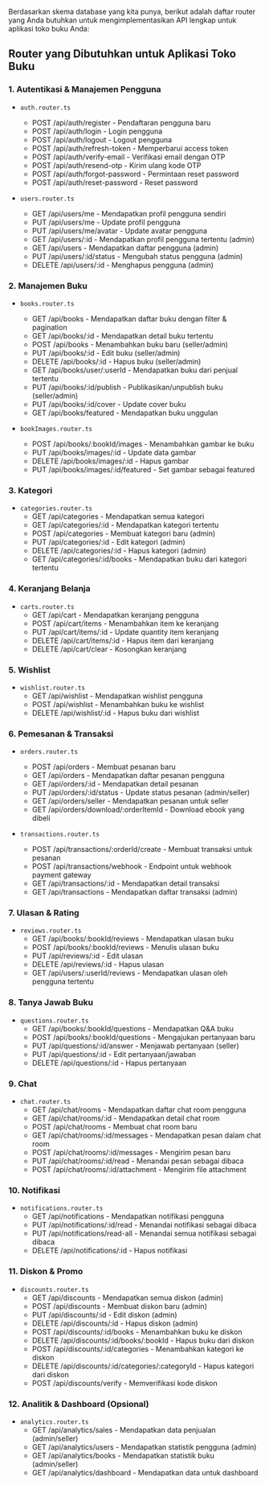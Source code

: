 Berdasarkan skema database yang kita punya, berikut adalah daftar router yang Anda butuhkan untuk mengimplementasikan API lengkap untuk aplikasi toko buku Anda:

## Router yang Dibutuhkan untuk Aplikasi Toko Buku

### 1. Autentikasi & Manajemen Pengguna
- `auth.router.ts`
  - POST /api/auth/register - Pendaftaran pengguna baru
  - POST /api/auth/login - Login pengguna
  - POST /api/auth/logout - Logout pengguna
  - POST /api/auth/refresh-token - Memperbarui access token
  - POST /api/auth/verify-email - Verifikasi email dengan OTP
  - POST /api/auth/resend-otp - Kirim ulang kode OTP
  - POST /api/auth/forgot-password - Permintaan reset password
  - POST /api/auth/reset-password - Reset password

- `users.router.ts`
  - GET /api/users/me - Mendapatkan profil pengguna sendiri
  - PUT /api/users/me - Update profil pengguna
  - PUT /api/users/me/avatar - Update avatar pengguna
  - GET /api/users/:id - Mendapatkan profil pengguna tertentu (admin)
  - GET /api/users - Mendapatkan daftar pengguna (admin)
  - PUT /api/users/:id/status - Mengubah status pengguna (admin)
  - DELETE /api/users/:id - Menghapus pengguna (admin)

### 2. Manajemen Buku
- `books.router.ts`
  - GET /api/books - Mendapatkan daftar buku dengan filter & pagination
  - GET /api/books/:id - Mendapatkan detail buku tertentu
  - POST /api/books - Menambahkan buku baru (seller/admin)
  - PUT /api/books/:id - Edit buku (seller/admin)
  - DELETE /api/books/:id - Hapus buku (seller/admin)
  - GET /api/books/user/:userId - Mendapatkan buku dari penjual tertentu
  - PUT /api/books/:id/publish - Publikasikan/unpublish buku (seller/admin)
  - PUT /api/books/:id/cover - Update cover buku
  - GET /api/books/featured - Mendapatkan buku unggulan

- `bookImages.router.ts`
  - POST /api/books/:bookId/images - Menambahkan gambar ke buku
  - PUT /api/books/images/:id - Update data gambar
  - DELETE /api/books/images/:id - Hapus gambar
  - PUT /api/books/images/:id/featured - Set gambar sebagai featured

### 3. Kategori
- `categories.router.ts`
  - GET /api/categories - Mendapatkan semua kategori
  - GET /api/categories/:id - Mendapatkan kategori tertentu
  - POST /api/categories - Membuat kategori baru (admin)
  - PUT /api/categories/:id - Edit kategori (admin)
  - DELETE /api/categories/:id - Hapus kategori (admin)
  - GET /api/categories/:id/books - Mendapatkan buku dari kategori tertentu

### 4. Keranjang Belanja
- `carts.router.ts`
  - GET /api/cart - Mendapatkan keranjang pengguna
  - POST /api/cart/items - Menambahkan item ke keranjang
  - PUT /api/cart/items/:id - Update quantity item keranjang
  - DELETE /api/cart/items/:id - Hapus item dari keranjang
  - DELETE /api/cart/clear - Kosongkan keranjang

### 5. Wishlist
- `wishlist.router.ts`
  - GET /api/wishlist - Mendapatkan wishlist pengguna
  - POST /api/wishlist - Menambahkan buku ke wishlist
  - DELETE /api/wishlist/:id - Hapus buku dari wishlist

### 6. Pemesanan & Transaksi
- `orders.router.ts`
  - POST /api/orders - Membuat pesanan baru
  - GET /api/orders - Mendapatkan daftar pesanan pengguna
  - GET /api/orders/:id - Mendapatkan detail pesanan
  - PUT /api/orders/:id/status - Update status pesanan (admin/seller)
  - GET /api/orders/seller - Mendapatkan pesanan untuk seller
  - GET /api/orders/download/:orderItemId - Download ebook yang dibeli

- `transactions.router.ts`
  - POST /api/transactions/:orderId/create - Membuat transaksi untuk pesanan
  - POST /api/transactions/webhook - Endpoint untuk webhook payment gateway
  - GET /api/transactions/:id - Mendapatkan detail transaksi
  - GET /api/transactions - Mendapatkan daftar transaksi (admin)

### 7. Ulasan & Rating
- `reviews.router.ts`
  - GET /api/books/:bookId/reviews - Mendapatkan ulasan buku
  - POST /api/books/:bookId/reviews - Menulis ulasan buku
  - PUT /api/reviews/:id - Edit ulasan
  - DELETE /api/reviews/:id - Hapus ulasan
  - GET /api/users/:userId/reviews - Mendapatkan ulasan oleh pengguna tertentu

### 8. Tanya Jawab Buku
- `questions.router.ts`
  - GET /api/books/:bookId/questions - Mendapatkan Q&A buku
  - POST /api/books/:bookId/questions - Mengajukan pertanyaan baru
  - PUT /api/questions/:id/answer - Menjawab pertanyaan (seller)
  - PUT /api/questions/:id - Edit pertanyaan/jawaban
  - DELETE /api/questions/:id - Hapus pertanyaan

### 9. Chat
- `chat.router.ts`
  - GET /api/chat/rooms - Mendapatkan daftar chat room pengguna
  - GET /api/chat/rooms/:id - Mendapatkan detail chat room
  - POST /api/chat/rooms - Membuat chat room baru
  - GET /api/chat/rooms/:id/messages - Mendapatkan pesan dalam chat room
  - POST /api/chat/rooms/:id/messages - Mengirim pesan baru
  - PUT /api/chat/rooms/:id/read - Menandai pesan sebagai dibaca
  - POST /api/chat/rooms/:id/attachment - Mengirim file attachment

### 10. Notifikasi
- `notifications.router.ts`
  - GET /api/notifications - Mendapatkan notifikasi pengguna
  - PUT /api/notifications/:id/read - Menandai notifikasi sebagai dibaca
  - PUT /api/notifications/read-all - Menandai semua notifikasi sebagai dibaca
  - DELETE /api/notifications/:id - Hapus notifikasi

### 11. Diskon & Promo
- `discounts.router.ts`
  - GET /api/discounts - Mendapatkan semua diskon (admin)
  - POST /api/discounts - Membuat diskon baru (admin)
  - PUT /api/discounts/:id - Edit diskon (admin)
  - DELETE /api/discounts/:id - Hapus diskon (admin)
  - POST /api/discounts/:id/books - Menambahkan buku ke diskon
  - DELETE /api/discounts/:id/books/:bookId - Hapus buku dari diskon
  - POST /api/discounts/:id/categories - Menambahkan kategori ke diskon
  - DELETE /api/discounts/:id/categories/:categoryId - Hapus kategori dari diskon
  - POST /api/discounts/verify - Memverifikasi kode diskon

### 12. Analitik & Dashboard (Opsional)
- `analytics.router.ts`
  - GET /api/analytics/sales - Mendapatkan data penjualan (admin/seller)
  - GET /api/analytics/users - Mendapatkan statistik pengguna (admin)
  - GET /api/analytics/books - Mendapatkan statistik buku (admin/seller)
  - GET /api/analytics/dashboard - Mendapatkan data untuk dashboard
